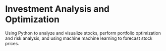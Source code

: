 # Investment Analysis and Optimization
Using Python to analyze and visualize stocks, perform portfolio optimization and risk analysis, and using machine machine learning to forecast stock prices.
